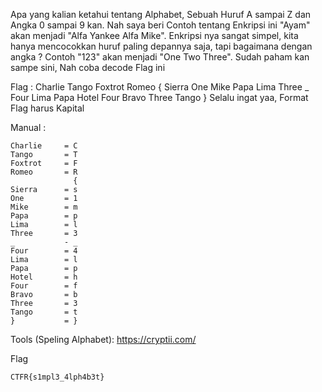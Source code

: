 Apa yang kalian ketahui tentang Alphabet, Sebuah Huruf A sampai Z dan Angka 0 sampai 9 kan. Nah saya beri Contoh tentang Enkripsi ini "Ayam" akan menjadi "Alfa Yankee Alfa Mike". Enkripsi nya sangat simpel, kita hanya mencocokkan huruf paling depannya saja, tapi bagaimana dengan angka ? Contoh "123" akan menjadi "One Two Three". Sudah paham kan sampe sini, Nah coba decode Flag ini

Flag : Charlie Tango Foxtrot Romeo { Sierra One Mike Papa Lima Three _ Four Lima Papa Hotel Four Bravo Three Tango }
Selalu ingat yaa, Format Flag harus Kapital

Manual :
```
Charlie 	= C
Tango 		= T
Foxtrot 	= F
Romeo 		= R
			  { 
Sierra		= s 
One 		= 1
Mike 		= m
Papa 		= p
Lima 		= l
Three 		= 3
_ 			- _
Four 		= 4
Lima 		= l
Papa 		= p
Hotel 		= h
Four 		= f
Bravo 		= b
Three 		= 3
Tango 		= t
}			= }
```

Tools (Speling Alphabet):
https://cryptii.com/

Flag 

```
CTFR{s1mpl3_4lph4b3t}
```
